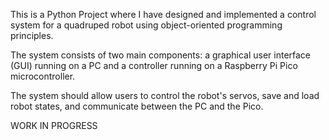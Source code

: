 This is a Python Project where I have designed and implemented a control system for a quadruped robot using object-oriented programming principles. 

The system consists of two main components: a graphical user interface (GUI) running on a PC and a controller running on a Raspberry Pi Pico microcontroller. 

The system should allow users to control the robot's servos, save and load robot states, and communicate between the PC and the Pico.


WORK IN PROGRESS

